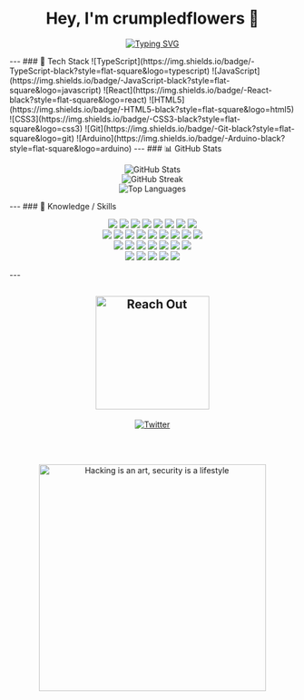 <h1 align="center">Hey, I'm crumpledflowers 🌸</h1> <!-- Typing SVG --> <p align="center"> <a href="https://github.com/crumpledflowers"> <img src="https://readme-typing-svg.demolab.com?font=Fira+Code&size=22&pause=1000&color=f9689d&center=true&vCenter=true&width=500&lines=tutorial+copy-paster;arduino+tinkerer;web+dev+in+progress;breaking+things+on+purpose;vibing+with+console.logs" alt="Typing SVG" /> </a> </p> --- ### 🧰 Tech Stack ![TypeScript](https://img.shields.io/badge/-TypeScript-black?style=flat-square&logo=typescript) ![JavaScript](https://img.shields.io/badge/-JavaScript-black?style=flat-square&logo=javascript) ![React](https://img.shields.io/badge/-React-black?style=flat-square&logo=react) ![HTML5](https://img.shields.io/badge/-HTML5-black?style=flat-square&logo=html5) ![CSS3](https://img.shields.io/badge/-CSS3-black?style=flat-square&logo=css3) ![Git](https://img.shields.io/badge/-Git-black?style=flat-square&logo=git) ![Arduino](https://img.shields.io/badge/-Arduino-black?style=flat-square&logo=arduino) --- ### 📊 GitHub Stats <p align="center"> <img src="https://github-readme-stats.vercel.app/api?username=crumpledflowers&show_icons=true&theme=radical" alt="GitHub Stats" /> <br /> <img src="https://streak-stats.demolab.com?user=crumpledflowers&theme=radical" alt="GitHub Streak" /> <br /> <img src="https://github-readme-stats.vercel.app/api/top-langs/?username=crumpledflowers&layout=compact&theme=radical" alt="Top Languages" /> </p> --- ### 🧠 Knowledge / Skills <p align="center"> <img src="https://img.shields.io/badge/-Burp%20Suite-black?logo=burpsuite&logoColor=f9689d"/> <img src="https://img.shields.io/badge/-Metasploit-black?logo=metasploit&logoColor=f9689d"/> <img src="https://img.shields.io/badge/-Wireshark-black?logo=wireshark&logoColor=f9689d"/> <img src="https://img.shields.io/badge/-Bash-black?logo=gnubash&logoColor=f9689d"/> <img src="https://img.shields.io/badge/-Python-black?logo=python&logoColor=f9689d"/> <img src="https://img.shields.io/badge/-Linux-black?logo=linux&logoColor=f9689d"/> <img src="https://img.shields.io/badge/-Go-black?logo=go&logoColor=f9689d"/> <img src="https://img.shields.io/badge/-Git-black?logo=git&logoColor=f9689d"/> <br> <img src="https://img.shields.io/badge/-Debian-black?logo=debian&logoColor=f9689d"/> <img src="https://img.shields.io/badge/-Docker-black?logo=docker&logoColor=f9689d"/> <img src="https://img.shields.io/badge/-Flutter-black?logo=flutter&logoColor=f9689d"/> <img src="https://img.shields.io/badge/-C-black?logo=c&logoColor=f9689d"/> <img src="https://img.shields.io/badge/-C++-black?logo=c%2B%2B&logoColor=f9689d"/> <img src="https://img.shields.io/badge/-Java-black?logo=java&logoColor=f9689d"/> <img src="https://img.shields.io/badge/-HTML5-black?logo=html5&logoColor=f9689d"/> <img src="https://img.shields.io/badge/-CSS3-black?logo=css3&logoColor=f9689d"/> <img src="https://img.shields.io/badge/-JavaScript-black?logo=javascript&logoColor=f9689d"/> <br> <img src="https://img.shields.io/badge/-BlackArch-black?logo=archlinux&logoColor=f9689d"/> <img src="https://img.shields.io/badge/-MongoDB-black?logo=mongodb&logoColor=f9689d"/> <img src="https://img.shields.io/badge/-ExpressJS-black?logo=express&logoColor=f9689d"/> <img src="https://img.shields.io/badge/-React-black?logo=react&logoColor=f9689d"/> <img src="https://img.shields.io/badge/-Parrot%20OS-black?logo=linux&logoColor=f9689d"/> <img src="https://img.shields.io/badge/-Node.js-black?logo=node.js&logoColor=f9689d"/> <img src="https://img.shields.io/badge/-Ubuntu-black?logo=ubuntu&logoColor=f9689d"/> <br> <img src="https://img.shields.io/badge/-Kali%20Linux-black?logo=kalilinux&logoColor=f9689d"/> <img src="https://img.shields.io/badge/-VS%20Code-black?logo=visualstudiocode&logoColor=f9689d"/> <img src="https://img.shields.io/badge/-Bugcrowd-black?logo=bugcrowd&logoColor=f9689d"/> <img src="https://img.shields.io/badge/-HackerOne-black?logo=hackerone&logoColor=f9689d"/> <img src="https://img.shields.io/badge/-Intigriti-black?logo=intigriti&logoColor=f9689d"/> </p> --- <!-- Connect Section --> <h2 align="center"> <img src="https://see.fontimg.com/api/renderfont4/z8mYw/eyJyIjoiZnMiLCJoIjo4MSwidyI6MTI1MCwiZnMiOjY1LCJmZ2MiOiIjZjk2ODlkIiwiYmdjIjoiIzAwMDAwMCIsInQiOjF9/UmVhY2ggb3V0/karasha.png" width="200" alt="Reach Out"> </h2> <p align="center"> <a href="https://x.com/r0sen_r0sen"> <img src="https://img.shields.io/badge/𝑅𝑜𝓈𝑒♱-1DA1F2?style=for-the-badge&logo=X&logoColor=f9689d&color=000000" alt="Twitter" /> </a> </p> <br> <br> <!-- Footer --> <p align="center"> <img src="https://see.fontimg.com/api/renderfont4/z8mYw/eyJyIjoiZnMiLCJoIjo1NCwidyI6MTI1MCwiZnMiOjQzLCJmZ2MiOiIjZjk2ODlkIiwiYmdjIjoiIzAwMDAwMCIsInQiOjF9/SGFja2luZyBpcyBhbiBhcnQsIHNlY3VyaXR5IGlzIGEgbGlmZXN0eWxl/karasha.png" width="400" alt="Hacking is an art, security is a lifestyle"> </p>
